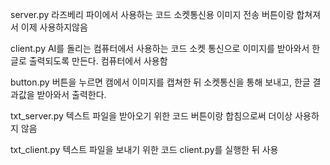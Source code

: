 

server.py
라즈베리 파이에서 사용하는 코드
소켓통신용 이미지 전송
버튼이랑 합쳐져서 이제 사용하지않음

client.py
AI를 돌리는 컴퓨터에서 사용하는 코드
소켓 통신으로 이미지를 받아와서 한글로 출력되도록 만든다.
컴퓨터에서 사용함

button.py
버튼을 누르면 캠에서 이미지를 캡쳐한 뒤 소켓통신을 통해 보내고, 한글 결과값을 받아와서 출력한다.

txt_server.py
텍스트 파일을 받아오기 위한 코드
버튼이랑 합침으로써 더이상 사용하지 않음

txt_client.py
텍스트 파일을 보내기 위한 코드
client.py를 실행한 뒤 사용
